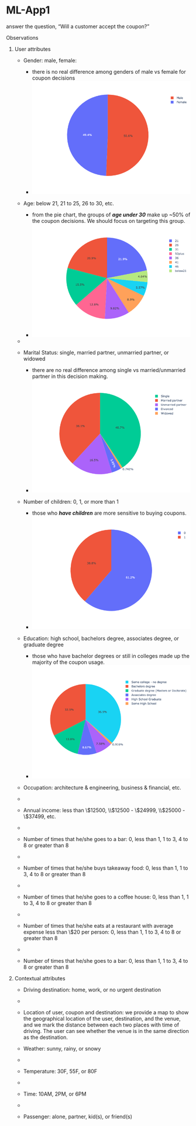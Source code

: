 # ML-App1
answer the question, “Will a customer accept the coupon?”

Observations
1. User attributes
    -  Gender: male, female: 
       -  there is no real difference among genders of male vs female for coupon decisions
       -  !["gender"](.\assignment_5_1_starter\images\gender.png)

    -  Age: below 21, 21 to 25, 26 to 30, etc.
       -  from the pie chart, the groups of _**age under 30**_ make up ~50% of the coupon decisions. We should focus on targeting this group.
       -  !["age"](.\assignment_5_1_starter\images\age.png)  
    -  
    -  Marital Status: single, married partner, unmarried partner, or widowed
        - there are no real difference among single vs married/unmarried partner in this decision making.
        -  !["Marital Status"](.\assignment_5_1_starter\images\maritalStatus.png)  
    -  Number of children: 0, 1, or more than 1
        - those who _**have children**_ are more sensitive to buying coupons.
        -  !["children"](.\assignment_5_1_starter\images\has_children.png)  
    -  Education: high school, bachelors degree, associates degree, or graduate degree
        - those who have bachelor degrees or still in colleges made up the majority of the coupon usage.
        -  !["education"](.\assignment_5_1_starter\images\education.png)  
    -  Occupation: architecture & engineering, business & financial, etc.
    -  
    -  Annual income: less than \\$12500, \\$12500 - \\$24999, \\$25000 - \\$37499, etc.
    -  
    -  Number of times that he/she goes to a bar: 0, less than 1, 1 to 3, 4 to 8 or greater than 8
    -  
    -  Number of times that he/she buys takeaway food: 0, less than 1, 1 to 3, 4 to 8 or greater than 8
    -  
    -  Number of times that he/she goes to a coffee house: 0, less than 1, 1 to 3, 4 to 8 or greater than 8
    -  
    -  Number of times that he/she eats at a restaurant with average expense less than \\$20 per person: 0, less than 1, 1 to 3, 4 to 8 or greater than 8
    -  
    -  Number of times that he/she goes to a bar: 0, less than 1, 1 to 3, 4 to 8 or greater than 8
    

2. Contextual attributes
    - Driving destination: home, work, or no urgent destination
    - 
    - Location of user, coupon and destination: we provide a map to show the geographical
    location of the user, destination, and the venue, and we mark the distance between each
    two places with time of driving. The user can see whether the venue is in the same
    direction as the destination.
    
    - Weather: sunny, rainy, or snowy
    - 
    - Temperature: 30F, 55F, or 80F
    - 
    - Time: 10AM, 2PM, or 6PM
    - 
    - Passenger: alone, partner, kid(s), or friend(s)


[def]: gender